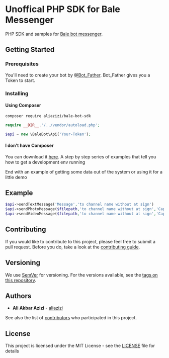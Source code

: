 # Unoffical PHP SDK for Bale Messenger

PHP SDK and samples for [Bale bot messenger](https://developers.bale.ai).

## Getting Started

### Prerequisites

You'll need to create your bot by [@Bot_Father](https://web.bale.ai/). Bot_Father gives you a Token to start.

### Installing

#### Using Composer

```sh
composer require aliazizi/bale-bot-sdk
```

```php
require __DIR__.'/../vendor/autoload.php';

$api = new \BaleBot\Api('Your-Token');
```

#### I don't have Composer

You can download it [here](https://getcomposer.org/download/).
A step by step series of examples that tell you how to get a development env running


End with an example of getting some data out of the system or using it for a little demo

## Example
```php
$api->sendTextMessage('Message','to channel name without at sign')
$api->sendPhotoMessage($filepath,'to channel name without at sign','Caption')
$api->sendVideoMessage($filepath,'to channel name without at sign','Caption')
```

## Contributing

If you would like to contribute to this project, please feel free to submit a pull request.
Before you do, take a look at the [contributing guide](https://github.com/aliazizi/bale-bot-sdk/blob/master/CONTRIBUTING.md).

## Versioning

We use [SemVer](http://semver.org/) for versioning. For the versions available, see the [tags on this repository](https://github.com/your/project/tags). 

## Authors

* **Ali Akbar Azizi** - [aliazizi](https://github.com/aliazizi)

See also the list of [contributors](https://github.com/aliazizi/project/contributors) who participated in this project.

## License

This project is licensed under the MIT License - see the [LICENSE](LICENSE) file for details

